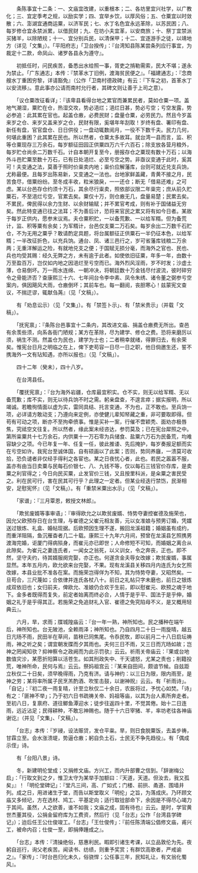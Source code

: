<!-- { "loadSidebar": true } -->
　　条陈事宜十二条：一、文庙宜改建，以重根本；二、各坊里宜兴社学，以广教化；三、宜定季考之规，以励实学；四、宜举乡饮，以厚风俗；五、仓粟宜以时敛散；六、澎湖宜通商运粟，以济军民；七、水丁名色宜永远革除，以苏民困；八、每岁修仓宜永禁派累，以借民财；九、在坊小夫宜革，以安商旅；十、祭丁宜禁派买猪羊，以除陋规；十一、宜分别兵民，以清保甲；十二、宜逐游手之徒，以靖地方（详见「文集」）。「平阳府志」「卫台揆传」：『台湾知县陈某尝条列应行事宜，为裁定十二款，命凤山、诸罗各县永为遵守』。

　　初抵任时，问民疾苦，备悉出水给照一事，胥吏之掯勒需索，民大不堪；遂永为禁止。「广东通志」本传：『禁革水丁旧例，渡海贫民便之』。「福建通志」：『念商艘水丁重困穷黎，详请豁免』（公作「卫南村德政碑」有云：『下车之初，首革水丁以安流移』。意此事亦公请而南村允行者，其碑文则让善于上司之意）。

　　「议仓粟改征看详」：『该卑县看得台地之累官而兼累民者，莫如仓粟一项。盖地气潮湿，粟贮在仓，热湿交攻，势必浥烂；浥烂日甚，势必亏空；亏空发露，势必参追：此其累在官也。起盖仓廒，必费民财；盘量仓粟，必劳民力。然且今岁盖来岁之仓、来岁又盖来岁之仓，民财有限，奚堪年年刮取！岁终有盘、署印有盘、新任有盘，官官盘仓、日日供役；一盘动辄数阅月，一役不下数千夫。民力几何，何堪此重困？此其累在民也。所以然者，仓粟太多故耳。就台湾一县而言，监、积等仓粟现存三万余石，每岁额征田园正供粟四万六千六百石；除支放各营月粮外，每岁贮仓尚余二万数千石。计自本朝开复至今，册报存仓之粟现有数十万石；以海外斗邑贮粟至数十万石，已有日处浥烂、必至亏空之势。非亟议变通于此时，奚其可！夫变通之法，莫善于照时价粜卖内地；粜价应解藩库，台则可就近兑支兵饷，尤称最便。且每岁出陈易新，又变通之一法也。台地家鲜盖藏，青黄不接之月，民苦食尽，借粟纷纷。至冬成丰收，粒米狼戾，一一还仓；断无「借易还难」之可虑。某以台邑存仓约须十万石，其余尽行粜卖，照依部议限二年粜完；庶从前久贮粟石，不至浥烂亏空，官累去矣。粟仅十万，则仓廒无几，盘量易楚；民累去矣。不累民，俾民得以余力生财、以余财输赋；并不累官考成，则有补于国储益无穷矣。然此特变通已往之法耳；不为善后计，恐将来官民之累又将有如今日者。某故于每岁正供内，愿参末议焉。夫仓粟积贮，一以备荒歉、一以给军糈。但为备荒计，监、积等粟有余矣；为军糈计，台邑仅支粟二万石矣。每岁余出二万数千石贮仓，不为无用之粟乎？敢请酌定具题，将台属额征正供粟石一半仍征本色，以给军糈；一半改征折色，以充兵饷。通台、凤、诸三邑行之，岁可省藩库钱粮二万余两；无重洋解运之险，有就地兑支之便；于国赋无损分毫，而海外之官也、民也、兵也均受其赐：经久无弊之方，未有逾于此者。如使依旧征粟，年多一年，由数十万至盈百万，岂仅如内地之因浥烂至亏空而已。海外烈风淫雨，岁不时发；沙虚土薄，仓易倒坏。万一雨水连绵、一朝冲决，将朝廷数十万金钱尽付波流，彼时碎穷令之骨能济否？查康熙三十六、七年间台令李中素、凤令朱绣、诸令董之弼参亏空案内，俱因飓风大雨，仓廒倒坏；其前车也。每一翻阅，丧胆寒心！兹蒙宪文查议，不揣迂谬，辄献刍荛』（见「文稿」）。

　　有「劝息讼示）（见「文集」）。有「禁签卜示」、有「禁米贵示」（并载「文稿」）。

　　「抚宪禀」：『条陈台邑事宜十二条内，其改进文庙、捐盖仓廒费无所出。查邑有余羡些须，向系各衙门陋规；某方在革除，尽为建学、修仓之费。恐将来磨厉以须，祸生不测。然盖仓为民也，建学为士也；二者稍幸就绪，得罪归去，有余荣矣。惟宪台日月之明临之在上，俾下吏苟容一日尽一日之职，他日倘邀生还，誓不携海外一文有玷知遇，亦所以报也』（见「文稿」）。

　　四十二年（癸未），四十八岁。

　　在台湾县任。

　　「覆抚宪禀」：『台为海外岩疆，仓库最宜积实。仓不实，则无以给军糈、无以备荒歉；库不实，则无以待兵饷不时之需。躬亲盘查，不遑言瘁；据实报明，所以竭诚。若瞻徇情面以虚为实，雷同具结、托言变通，不为也，正不敢也。至兵饷一项，必详请方敢动支；乃遵向来定例，亦使健儿辈知帑藏之重，非可要取即得。但苟有可动之项，断亦不至拘牵偾事。惟是买补一案，行催不啻颖秃、面劝亦极唇焦，究祗空文往复。所以然者，缘此案未经咨达，参罚莫及；已在宪台犀照之中。第所粜粟共十七万余石，内供粟十一万石零为兵储食、盐粟六万石为民备荒，均难容缺少之项。今已年复一年、任复一任，彼此推诿、先后掩护，每岁奏报足额而实在亏空如许。我宪台至诚体国，自有硕画以了此案；否则，势同养廱，一溃莫可收拾，恐负谴者非仅经手得利之各宦也。某之日夜忧心者，此也。若民之嚣嚣不服，盖亦有由当日卖粟与民每石价银七、八、九钱不等，仅以每石三钱官价存库，是卖粟之利官得之；今日向民买粟，止发官价三钱，又且按里科派，是籴粟之害民受之。利在民可行，害在民其可行乎？此理之一定者。但某业经迭行禁饬，民渐相安，足慰宪怀』（见「文稿」）。有「重禁米粟出水示」（见「文稿」）。

　　「家谱」：『三月覃恩，敕授文林郎』。

　　「欺贫废婿等事审语」：『审得欧允之以欺贫废婿、恃势夺妻控崔德及施荣也，因允父欧预存日在台生理，与崔德之父崔元相友善，元以女准娘与预男订婚，凭媒送过银炼、礼盒、婚帖现据。后欧预因生理不遂，搬回龙溪祖籍；婚姻虽有成约，而重洋阻隔，鱼沉雁杳者几二十载。康熙三十九年六月间，预曾在龙溪县乞照携男渡海完婚，讵厦门得病殒身，而崔元亦已即世；人命修短不可知，而婚姻之离合从此隙矣。为崔元之妻连氏者，一闻女之翁死，以义训女，令之奔丧，正也。即不然，坚守夫约，待其婿服阕完娶，亦正也。何遂贪金夫辱女改嫁；欺贫废婿，事属显然。本年五月内，欧允欲来台完娶，不果。现有龙溪县关移四月内连氏为女乞照改嫁，本县业批不准各在案。而施荣岂得佯为不知，其为恃势夺妻，又昭然矣。一旦苟合，三尺蔑如；合依律并连氏各杖八十。前日之礼帖只字未磨也，前日之银炼成双依旧也；女归前夫，俾欧允、准娘仍合欢于生前，即以慰崔元、欧预之魂于地下。金多者既得而复失，前定者始离而终必合，人情于是乎平、国法于是乎伸，婚姻之礼于是乎得其正。若施荣之免追财礼入官、崔德之免究陷母不义，是又概用轻典云』。

　　六月，旱，求雨；牒城隍庙云：『台一年一熟，神所知也。民之播种在端午后，神所知也。台无陂池，全赖雨泽；神所知也。乃自四月二十日一雨旋晴，越五日亢旸不雨，民田半在草间，苗秧已同焦尾。令忝民牧，即以前月二十八日启坛祷雨，神之听之矣；谓宜朝发牒而夕其雨也。夫何三日不雨，又三日而亢旸如故；岂神之罔闻知欤？抑神察令之政阙而为此示罚欤』云云。祈雨关帝庙云：『果或台地数值灾沴，某愿折阳算以活苍生。如其刑政失中、干天谴怒，尤某之责也；削籍投荒，唯神所命，民何与焉』云云。祭妈祖宫云：『某来自田间，颇谙节候。自兹距立秋仅二十日矣，须早晚得雨，乃克有济。请与神约：以三日为限，限内雨至，是神之劳；某将率所属子民烹羔酌酒、吹笙击鼓，以谢神贶』云云。有「祈雨诗」。「自记」：『初二夜一雨复晴，计至立秋仅二十余日，农辰将过，予忧心如焚。「诗」有之：「匪神不举」；乃于初六日书疏祷关帝、妈祖等庙，以其为台人素所奔走者。至初八日，复禀府、道往鲫鱼潭迎水；徒步往返四十里，不觉其倦。始十二日连雨，远近沾足；民得耕种，不敢忘神赐也。随于十六日宰猪、羊，率坊老往各神庙谢讫』（并见「文集」、「文稿」）。

　　「台志」本传：『岁祲，设法赈贷，发仓平粜。旱，则日食脱粟饭，去盖步祷，甘霖立至。会水涨溃堤，势逼仓廒；躬自负土石，士民无不争先趋役』。有「偶成示侄」诗。

　　有「台阳八景」诗。

　　冬，新建明伦堂成；又捐修文庙。方兴工，而内升部曹之信到。「辞谢梅公启」：「行取文到之夕，惟卫太守为某举手加额曰：『天道，天道。但汝去，我又孤矣」』！「明伦堂碑记」：『堂凡三间，高、广如式；门楼、前拱、甬道、围墙井列。成之日，用进诸生于堂，而告以斯堂取义「明伦」之旨，为落成庆。乃环顾文庙又多倾圮，方在选材、鸠工、平基定向；适行取铨部命下，余因是不得尽心竭力于其间。虽然，人之欲善，谁不如我；文庙之成，固有待也』云云。是时，学官黄世杰董其役，公捐金留府库为工费资，然后行（见「台志」公作「台湾县学碑记」）；迨后任王公仕俊竣工。「台志」「王仕俊传」：『前任陈清端公倡修文庙，甫兴工，被命内召；仕俊一至，即捐俸踵成之』。

　　「台志」本传：『清操绝俗，慈惠利民。暇即引诸生考课，以立品敦伦为先。夜躬自巡行，询父老疾苦。闻读书、纺绩，则重予奖赏；有群饮高歌者，严戒谕之』。「家传」：『时台邑归化未久，俗骁悍；公任事三年，民知礼让，有文翁化蜀风』。

